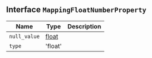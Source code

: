 ## Interface `MappingFloatNumberProperty`

| Name | Type | Description |
| - | - | - |
| `null_value` | [float](./float.md) | &nbsp; |
| `type` | 'float' | &nbsp; |
